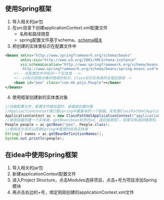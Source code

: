 ## 使用Spring框架
1. 导入相关的jar包
2. 在src目录下创建applicationContext.xml配置文件
    * 名称和路径随意
    * spring配置文件基于schema。<a href="D:\VSCodeDoc\其他\xml文件.md">schema相关</a>
3. 把创建的实体类标识在配置文件中
```xml
<beans xmlns="http://www.springframework.org/schema/beans"
       xmlns:xsi="http://www.w3.org/2001/XMLSchema-instance"
       xsi:schemaLocation="http://www.springframework.org/schema/beans
        http://www.springframework.org/schema/beans/spring-beans.xsd">
    <!-- 在配置文件中标识一个实体类 -->
    <!--id标识获取对象时使用的标识，class标识实体类的全限定路径-->
    <bean id="peo" class="com.mh.pojo.People"></bean>
</beans>
```
4. 使用框架创建新的实体类对象
```java
//加载配置文件，配置文件被加载时，容器就创建对象
//AppliactionContext接口是spring中最基本的一个容器。实现类ClassPathXmlApplicationContext会从classes根目录下来世查找文件
ApplicationContext ac = new ClassPathXmlApplicationContext("applicationContext.xml");
//使用容器创建一个实体类，getBean(bean标签的id, 返回值类型)，如果没有返回值类型，默认返回Object
People people = ac.getBean("peo", People.class);
//使用该方法可以获取Spring中管理的所有实体类
String[] names = ac.getBeanDefinitionNames();
System.out.println(people);
```

## 在idea中使用Spring框架
1. 导入相关的jar包
2. 新建applicationContext配置文件
3. 进入Project Structure，点击Modules选择项目，点击+号为项目添加Spring模块
4. 再点击右边的+号，绑定刚刚创建的applicationContext.xml文件
